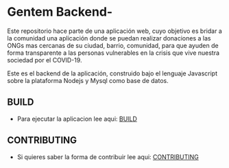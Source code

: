 # Gentem Backend-

Este repositorio hace parte de una aplicación web, cuyo objetivo es bridar a la 
comunidad una aplicación donde se puedan realizar donaciones a las ONGs mas cercanas
de su ciudad, barrio, comunidad, para que ayuden de forma transparente a las personas 
vulnerables en la crisis que vive nuestra sociedad por el COVID-19.

Este es el backend de la aplicación, construido bajo el lenguaje Javascript
sobre la plataforma Nodejs y Mysql como base de datos.

## BUILD 
- Para ejecutar la aplicacion lee aqui: [BUILD](https://github.com/crisan97/Backend-/blob/developer/BUILD.md)

## CONTRIBUTING
- Si quieres saber la forma de contribuir lee aqui: [CONTRIBUTING](https://github.com/crisan97/Backend-/blob/developer/CONTRIBUTING.md)






